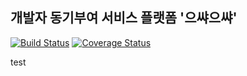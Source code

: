 ## 개발자 동기부여 서비스 플랫폼 '으쌰으쌰'

[![Build Status](https://travis-ci.org/sproutt/eussya-eussya-api.svg?branch=master)](https://travis-ci.org/sproutt/eussya-eussya-api)
[![Coverage Status](https://coveralls.io/repos/github/sproutt/eussya-eussya-api/badge.svg)](https://coveralls.io/github/sproutt/eussya-eussya-api)

test
